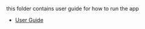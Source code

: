 this folder contains user guide for how to run the app
* [User Guide](https://github.com/angelesmarinbatana/Shiny-App/blob/main/documentation/user_guide.md)
